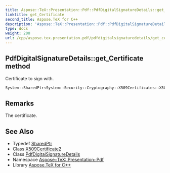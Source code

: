 ```yaml
---
title: Aspose::TeX::Presentation::Pdf::PdfDigitalSignatureDetails::get_Certificate method
linktitle: get_Certificate
second_title: Aspose.TeX for C++
description: 'Aspose::TeX::Presentation::Pdf::PdfDigitalSignatureDetails::get_Certificate method. Certificate to sign with in C++.'
type: docs
weight: 200
url: /cpp/aspose.tex.presentation.pdf/pdfdigitalsignaturedetails/get_certificate/
---
```

## PdfDigitalSignatureDetails::get_Certificate method


Certificate to sign with.

```cpp
System::SharedPtr<System::Security::Cryptography::X509Certificates::X509Certificate2> Aspose::TeX::Presentation::Pdf::PdfDigitalSignatureDetails::get_Certificate() const
```

## Remarks


The certificate. 
## See Also

* Typedef [SharedPtr](../../../system/sharedptr/)
* Class [X509Certificate2](../../../system.security.cryptography.x509certificates/x509certificate2/)
* Class [PdfDigitalSignatureDetails](../)
* Namespace [Aspose::TeX::Presentation::Pdf](../../)
* Library [Aspose.TeX for C++](../../../)

